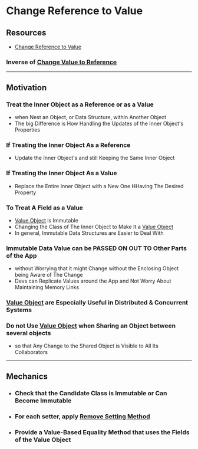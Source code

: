 # Change Reference to Value


## Resources

- [Change Reference to Value](https://memberservices.informit.com/my_account/webedition/9780135425664/html/changereferencetovalue.html)


### Inverse of [Change Value to Reference](https://memberservices.informit.com/my_account/webedition/9780135425664/html/changevaluetoreference.html)


---
## Motivation

### Treat the Inner Object as a Reference or as a Value
- when Nest an Object, or Data Structure, within Another Object
- The big Difference is How Handling the Updates of the Inner Object's Properties

### If Treating the Inner Object As a Reference
- Update the Inner Object's and still Keeping the Same Inner Object

### If Treating the Inner Object As a Value
- Replace the Entire Inner Object with a New One HHaving The Desired Property

### To Treat A Field as a Value 
- [Value Object](https://martinfowler.com/bliki/ValueObject.html) is Immutable
- Changing the Class of The Inner Object to Make It a [Value Object](https://martinfowler.com/bliki/ValueObject.html)
- In general, Immutable Data Structures are Easier to Deal With

### Immutable Data Value can be PASSED ON OUT TO Other Parts of the App 
- without Worrying that it might Change without the Enclosing Object being Aware of The Change
- Devs can Replicate Values around the App and Not Worry About Maintaining Memory Links

### [Value Object](https://martinfowler.com/bliki/ValueObject.html) are Especially Useful in Distributed & Concurrent Systems

### Do not Use [Value Object](https://martinfowler.com/bliki/ValueObject.html) when Sharing an Object between several objects 
- so that Any Change to the Shared Object is Visible to All Its Collaborators


---
## Mechanics

- ### Check that the Candidate Class is Immutable or Can Become Immutable

- ### For each setter, apply [Remove Setting Method](https://memberservices.informit.com/my_account/webedition/9780135425664/html/removesettingmethod.html)

- ### Provide a Value-Based Equality Method that uses the Fields of the Value Object